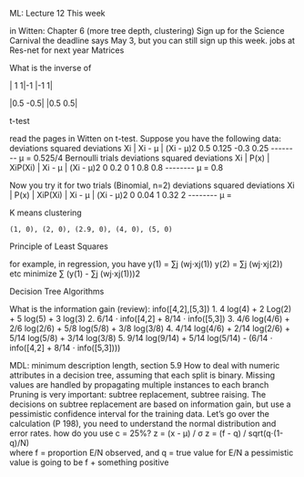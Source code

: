 ML: Lecture 12
This week

in Witten: Chapter 6 (more tree depth, clustering)
Sign up for the Science Carnival the deadline says May 3, but you can still sign up this week.
jobs at Res-net for next year
Matrices

What is the inverse of

 
  | 1 1|-1
  |-1 1|

  |0.5  -0.5|
  |0.5   0.5|
  
t-test

read the pages in Witten on t-test. Suppose you have the following data:
                   deviations         squared deviations
      Xi        |  Xi - μ       |     (Xi - μ)2
      0.5
      0.125
     -0.3
      0.25
    --------
  μ = 0.525/4
Bernoulli trials
                                 deviations       squared deviations
      Xi  |  P(x)  | XiP(Xi) |   Xi - μ      |  (Xi - μ)2
      0     0.2         0
      1     0.8        0.8
                  --------
                   μ = 0.8
  
Now you try it for two trials (Binomial, n=2)
                                 deviations       squared deviations
      Xi  |  P(x)  | XiP(Xi) |   Xi - μ      |  (Xi - μ)2
      0     0.04
      1     0.32
      2
                  --------
                   μ = 
  
K means clustering

    (1, 0), (2, 0), (2.9, 0), (4, 0), (5, 0)
  
Principle of Least Squares

for example, in regression, you have
    y(1) = ∑j (wj⋅xj(1))
    y(2) = ∑j (wj⋅xj(2))  etc
    minimize ∑ (y(1) - ∑j (wj⋅xj(1)))2
  
Decision Tree Algorithms

What is the information gain (review): info([4,2],[5,3])
    1. 4 log(4) + 2 Log(2) + 5 log(5) + 3 log(3)
    2. 6/14 ⋅ info([4,2] + 8/14 ⋅ info([5,3])
    3. 4/6 log(4/6) + 2/6 log(2/6) + 5/8 log(5/8) + 3/8 log(3/8)
    4. 4/14 log(4/6) + 2/14 log(2/6) + 5/14 log(5/8) + 3/14 log(3/8)
    5. 9/14 log(9/14) + 5/14 log(5/14) - (6/14 ⋅ info([4,2] + 8/14 ⋅ info([5,3])))
  
MDL: minimum description length, section 5.9
How to deal with numeric attributes in a decision tree, assuming that each split is binary.
Missing values are handled by propagating multiple instances to each branch
Pruning is very important: subtree replacement, subtree raising. The decisions on subtree
replacement are based on information gain, but use a pessimistic confidence interval for the training data. Let’s go over the calculation (P 198), you need to understand the normal distribution and error rates.
  how do you use c = 25%?
  z  = (x - μ) / σ
  z  = (f - q) / sqrt(q⋅(1-q)/N)  
  where f = proportion E/N observed, and q = true value for E/N
  a pessimistic value is going to be f + something positive
